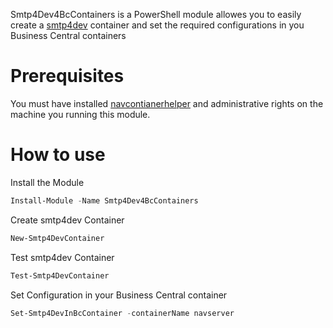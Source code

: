 Smtp4Dev4BcContainers is a PowerShell module allowes you to easily create a [smtp4dev](https://github.com/rnwood/smtp4dev) container and set the required configurations in you Business Central containers
# Prerequisites
You must have installed [navcontianerhelper](https://github.com/microsoft/navcontainerhelper) and administrative rights on the machine you running this module.

# How to use
Install the Module
````powershell
Install-Module -Name Smtp4Dev4BcContainers
````
Create smtp4dev Container
````powershell
New-Smtp4DevContainer
````
Test smtp4dev Container
````powershell
Test-Smtp4DevContainer
````
Set Configuration in your Business Central container
````powershell
Set-Smtp4DevInBcContainer -containerName navserver
````